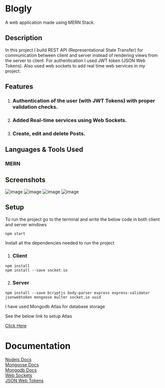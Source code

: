 # Blogly
A web application made using MERN Stack.

## Description

In this project I build REST API (Representational State Transfer) for communication between client and server instead of rendering views from the server to client.
For authentication I used JWT token (JSON Web Tokens). Also used web sockets to add real time web services in my project.

## Features

1. ### Authentication of the user (with JWT Tokens) with proper validation checks.
2. ### Added Real-time services using Web Sockets.
3. ### Create, edit and delete Posts.

## Languages & Tools Used 

### MERN 

## Screenshots

![image](https://user-images.githubusercontent.com/67829453/86776901-353bb200-c076-11ea-9bb0-99a1634e6ab2.png)
![image](https://user-images.githubusercontent.com/67829453/86777020-4dabcc80-c076-11ea-8e02-f59d52ce8092.png)
![image](https://user-images.githubusercontent.com/67829453/86777125-661be700-c076-11ea-923d-004b7eac88da.png)
![image](https://user-images.githubusercontent.com/67829453/86777221-79c74d80-c076-11ea-9205-0a45aabb06bd.png)

## Setup

To run the project go to the terminal and write the below code in both client and server windows 

```
npm start
```

Install all the dependencies needed to run the project
1. ### Client
```
npm install
npm install --save socket.io
```

2. ### Server
```
npm install --save bcryptjs body-parser express express-validator jsonwebtoken mongoose multer socket.io uuid
```

I have used Mongodb Atlas for database storage

See the below link to setup Atlas

<a href="https://docs.atlas.mongodb.com/getting-started/">Click Here</a>

# Documentation

<a href="https://nodejs.org/en/docs/">Nodejs Docs</a><br/>
<a href="https://mongoosejs.com/docs/api.html/">Mongoose Docs</a><br/>
<a href="https://docs.mongodb.com/">Mongodb Docs</a><br/>
<a href="https://socket.io/docs/">Web Sockets</a><br/>
<a href="https://jwt.io/introduction/">JSON Web Tokens</a><br/>

